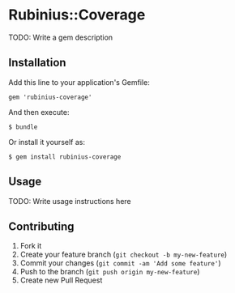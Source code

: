 # Rubinius::Coverage

TODO: Write a gem description

## Installation

Add this line to your application's Gemfile:

    gem 'rubinius-coverage'

And then execute:

    $ bundle

Or install it yourself as:

    $ gem install rubinius-coverage

## Usage

TODO: Write usage instructions here

## Contributing

1. Fork it
2. Create your feature branch (`git checkout -b my-new-feature`)
3. Commit your changes (`git commit -am 'Add some feature'`)
4. Push to the branch (`git push origin my-new-feature`)
5. Create new Pull Request
